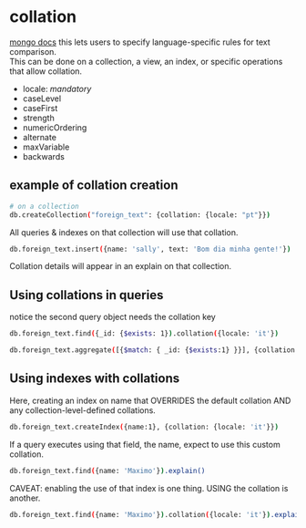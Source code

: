 # collation

[mongo docs](https://docs.mongodb.com/manual/reference/collation/?jmp=university)
this lets users to specify language-specific rules for text comparison.  
This can be done on a collection, a view, an index, or specific operations that allow collation.

- locale: _mandatory_
- caseLevel
- caseFirst
- strength
- numericOrdering
- alternate
- maxVariable
- backwards

## example of collation creation

```bash
# on a collection
db.createCollection("foreign_text": {collation: {locale: "pt"}})
```

All queries & indexes on that collection will use that collation.

```bash
db.foreign_text.insert({name: 'sally', text: 'Bom dia minha gente!'})
```

Collation details will appear in an explain on that collection.

## Using collations in queries

notice the second query object needs the collation key

```bash
db.foreign_text.find({_id: {$exists: 1}).collation({locale: 'it'})

db.foreign_text.aggregate([{$match: { _id: {$exists:1} }}], {collation: {locale: 'es'}}).collation({locale: 'it'})
```

## Using indexes with collations

Here, creating an index on name that OVERRIDES the default collation AND any collection-level-defined collations.

```bash
db.foreign_text.createIndex({name:1}, {collation: {locale: 'it'}})
```

If a query executes using that field, the name, expect to use this custom collation.

```bash
db.foreign_text.find({name: 'Maximo'}).explain()
```

CAVEAT: enabling the use of that index is one thing. USING the collation is another.

```bash
db.foreign_text.find({name: 'Maximo'}).collation({locale: 'it'}).explain()
```
